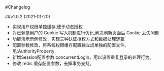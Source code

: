 #Changelog

##v1.0.2 (2021-01-20)
* 实现用户权限单独缓存,便于动态授权
* 对已登录用户的 Cookie 写入机制进行优化,解决刷新页面后 Cookie 丢失问题
* 功能演示示例修改，实现三种认证授权方式和数据处理逻辑
* 配置参数修改，将系统权限缓存配置独立成单独的配置文件。见:AuthorityProperty
* 新增Session配置参数:concurrentLogin，用以设置重复登录的处理行为。
* 修改 redis 缓存配置参数，去掉事务支持。